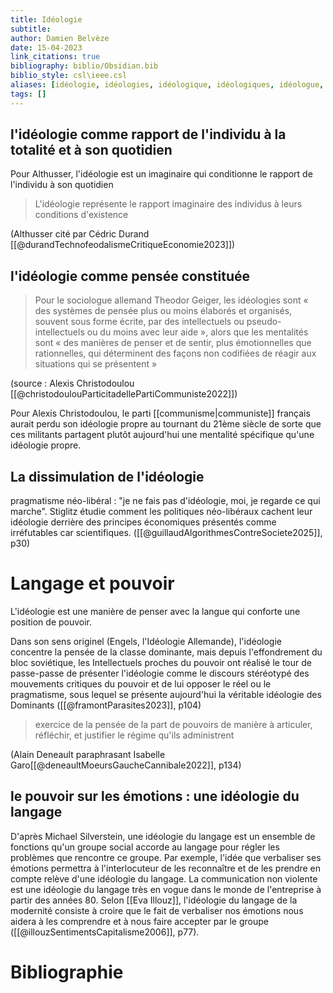 ```yaml
---
title: Idéologie
subtitle:
author: Damien Belvèze
date: 15-04-2023
link_citations: true
bibliography: biblio/Obsidian.bib
biblio_style: csl\ieee.csl
aliases: [idéologie, idéologies, idéologique, idéologiques, idéologue, idéologues]
tags: []
---
```


## l'idéologie comme rapport de l'individu à la totalité et à son quotidien

Pour Althusser, l'idéologie est un imaginaire qui conditionne le rapport de l'individu à son quotidien 

> L'idéologie représente le rapport imaginaire des individus à leurs conditions d'existence

(Althusser cité par Cédric Durand [[@durandTechnofeodalismeCritiqueEconomie2023]])

## l'idéologie comme pensée constituée

>Pour le sociologue allemand Theodor Geiger, les idéologies sont « des systèmes de pensée plus ou moins élaborés et organisés, souvent sous forme écrite, par des intellectuels ou pseudo-intellectuels ou du moins avec leur aide », alors que les mentalités sont « des manières de penser et de sentir, plus émotionnelles que rationnelles, qui déterminent des façons non codifiées de réagir aux situations qui se présentent »

(source : Alexis Christodoulou [[@christodoulouParticitadellePartiCommuniste2022]])

Pour Alexis Christodoulou, le parti [[communisme|communiste]] français aurait perdu son idéologie propre au tournant du 21ème siècle de sorte que ces militants partagent plutôt aujourd'hui une mentalité spécifique qu'une idéologie propre. 

## La dissimulation de l'idéologie

pragmatisme néo-libéral : "je ne fais pas d'idéologie, moi, je regarde ce qui marche".
Stiglitz étudie comment les politiques néo-libéraux cachent leur idéologie derrière des principes économiques présentés comme irréfutables car scientifiques.  ([[@guillaudAlgorithmesContreSociete2025]], p30)

# Langage et pouvoir

L'idéologie est une manière de penser avec la langue qui conforte une position de pouvoir. 

Dans son sens originel (Engels, l'Idéologie Allemande), l'idéologie concentre la pensée de la classe dominante, mais depuis l'effondrement du bloc soviétique, les Intellectuels proches du pouvoir ont réalisé le tour de passe-passe de présenter l'idéologie comme le discours stéréotypé des mouvements critiques du pouvoir et de lui opposer le réel ou le pragmatisme, sous lequel se présente aujourd'hui la véritable idéologie des Dominants ([[@framontParasites2023]], p104)

> exercice de la pensée de la part de pouvoirs de manière à articuler, réfléchir, et justifier le régime qu'ils administrent

(Alain Deneault paraphrasant Isabelle Garo[[@deneaultMoeursGaucheCannibale2022]], p134)

## le pouvoir sur les émotions : une idéologie du langage

D'après Michael Silverstein, une idéologie du langage est un ensemble de fonctions qu'un groupe social accorde au langage pour régler les problèmes que rencontre ce groupe. Par exemple, l'idée que verbaliser ses émotions permettra à l'interlocuteur de les reconnaître et de les prendre en compte relève d'une idéologie du langage. 
La communication non violente est une idéologie du langage très en vogue dans le monde de l'entreprise à partir des années 80. 
Selon [[Eva Illouz]], l'idéologie du langage de la modernité consiste à croire que le fait de verbaliser nos émotions nous aidera à les comprendre et à nous faire accepter par le groupe ([[@illouzSentimentsCapitalisme2006]], p77).






# Bibliographie
